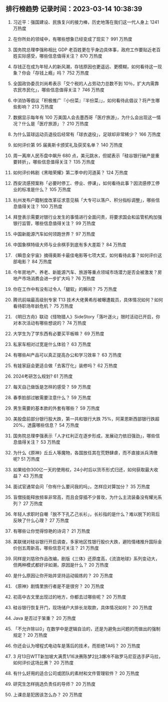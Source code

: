 
## 排行榜趋势 记录时间：2023-03-14 10:38:39
  
  1. 习近平：强国建设、民族复兴的接力棒，历史地落在我们这一代人身上 1241 万热度
    
  2. 在你所处的领域中，有哪些想象已经变成了现实？ 991 万热度
    
  3. 国务院总理李强称相比 GDP 老百姓更在乎身边具体事，政府工作要贴近老百姓实际感受，哪些信息值得关注？ 870 万热度
    
  4. 存钱正在成为年轻人的新风潮，存钱原因也更遥远、更模糊，如何看待这一现象？你会「存钱上瘾」吗？ 752 万热度
    
  5. 全国政协委员刘尚希表示「交个税的人占劳动力总数不到 10％，扩大内需靠农民市民化」，哪些信息值得关注？ 746 万热度
    
  6. 中消协等倡议「积极推广『小份菜』『半份菜』」，如何看待此倡议？将产生哪些影响？ 213 万热度
    
  7. 数据显示每年有 100 万美国人会去墨西哥「医疗旅游」，为什么会出现这一情况？什么是「医疗旅游」？ 210 万热度
    
  8. 为什么篮球运动员退役后经常有「球衣退役」，足球却非常稀少？ 166 万热度
    
  9. 如何评价第 95 届奥斯卡颁奖礼及获奖名单？ 140 万热度
    
  10. 周一离岸人民币盘中飙升 680 点，美元跳水，但斌表示「硅谷银行破产是重要转折」，哪些信息值得关注？ 135 万热度
    
  11. 如何评价韩剧《黑暗荣耀》第二季中的河道英？ 124 万热度
    
  12. 西安流感预案称「必要时停工、停业、停课」，如何看待此事？因流感停工停业的标准是什么？ 105 万热度
    
  13. 杭州发布户籍制度改革征求意见稿「大专可以落户、积分指标调整」，哪些信息值得关注？ 100 万热度
    
  14. 拜登表示需要对银行业发生的事情进行全面问责，将要求国会和监管机构加强银行监管，哪些信息值得关注？ 99 万热度
    
  15. 中国新能源汽车如何领跑世界？ 97 万热度
    
  16. 中国象棋特级大师与业余棋手到底有多大差距？ 84 万热度
    
  17. 《瞬息全宇宙》摘得奥斯卡最佳电影等七项大奖，如何看待此事？如何评价这部电影？ 84 万热度
    
  18. 今年房地产、养老、新能源汽车、旅游等重点领域市场潜力是否会被激发？房地产市场消费会进一步扩大吗？ 76 万热度
    
  19. 你在工作中有没有过令人「腿软」的瞬间？ 75 万热度
    
  20. 腾讯前端最高级别专家 T13 技术大佬黄希彤被曝遭裁员，具体情况如何？如何看待职场年龄危机？ 75 万热度
    
  21. 《明日方舟》联动《怪物猎人》SideStory「落叶逐火」限时活动已开启，你对本次活动有哪些想说的？ 74 万热度
    
  22. 大学生为了学东西有必要买平板嘛？ 69 万热度
    
  23. 私家车相对过宽是什么体验？ 63 万热度
    
  24. 有哪些AI产品可以真正提高办公和学习效率？ 63 万热度
    
  25. 有娃家庭会更适合做「去客厅化」装修吗？ 62 万热度
    
  26. 2024考研怎么规划? 61 万热度
    
  27. 每天自己做饭是怎样的感受？ 59 万热度
    
  28. 春季脸部过敏需要注意什么？ 59 万热度
    
  29. 男生需要的基本款的外套有哪些？ 59 万热度
    
  30. 美股盘前部分银行股大跌，第一共和银行大跌 75%，阿莱恩斯西部银行跌超 20%，透露哪些信息？ 54 万热度
    
  31. 国务院总理李强表示「人才红利正在逐步形成，发展动力依旧强劲」，哪些信息值得关注？ 53 万热度
    
  32. 为什么《原神》丘丘人等魔物，各国放任其在荒野肆虐，而不直接派兵清缴呢? 51 万热度
    
  33. 如果给你300亿一天的使用权，24小时后以货币形式归还，如何获取最大收益？ 43 万热度
    
  34. 面试官通常会问「你有什么要问我的吗」，怎样应对算加分？ 35 万热度
    
  35. 盲僧技能释放频率非常高，而且会穿插不少普攻，为什么主流装备没有耀光系列？ 27 万热度
    
  36. 年轻人求职时自嘲「脱不下孔乙己长衫」，长衫指的是什么？难以脱下的背后反映了什么心理？ 27 万热度
    
  37. 有哪些让你觉得惊艳的诗词？ 21 万热度
    
  38. 美联储对硅谷银行开启调查，多家地区性银行股价大跌，避险情绪推升国际金价创五周新高，哪些信息可关注？ 21 万热度
    
  39. 同样是刘慈欣作品改编，剧版《三体》还原度高，《流浪地球》系列变动大，但两种模式都好评如潮，原因是什么？ 20 万热度
    
  40. 是什么原因让你开始并坚持运动锻炼的？ 20 万热度
    
  41. 《原神》剧情里旅行者是不是很穷？ 20 万热度
    
  42. 初高中古文里出现过的地方，你都去过哪些呢？ 20 万热度
    
  43. 硅谷银行恢复开门，现场储户大排长龙取款，具体情况如何？ 20 万热度
    
  44. Java 是否过于笨重？ 20 万热度
    
  45. 「不允许除以0」在数学中是逻辑自洽的，还是为避免出问题的而做出的强制规定？ 20 万热度
    
  46. 你还会认为增程式电动车是落后的技术，而拒绝TA吗？ 20 万热度
    
  47. 3 月13日WTT新加坡大满贯1/16决赛陈梦2比3爆冷不敌罗马尼亚选手萨马拉，如何评价这场比赛？ 20 万热度
    
  48. 有什么好用的适合公司或团队的素材和文件管理软件？ 20 万热度
    
  49. 研究生怎样挑选负责任的导师？ 20 万热度
    
  50. 上课总是犯困该怎么办？ 20 万热度
    